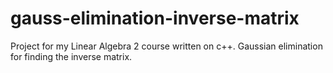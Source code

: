 # gauss-elimination-inverse-matrix
Project for my Linear Algebra 2 course written on c++. Gaussian elimination for finding the inverse matrix.
